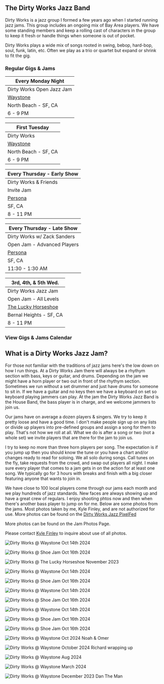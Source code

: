 <div class="container text-center">
  <h2>The Dirty Works Jazz Band</h2>
</div>

  <div class="container">
    <div class="text-center">

<p>
Dirty Works is a jazz group I formed a few years ago when I started running jazz jams. This group includes an ongoing mix of Bay Area players. We have some standing members and keep a rolling cast of characters in the group to keep it fresh or handle things when someone is out of pocket.
</p>
<p>
Dirty Works plays a wide mix of songs rooted in swing, bebop, hard-bop, soul, funk, latin, etc. Often we play as a trio or quartet but expand or shrink to fit the gig.
</p>

<h3>Regular Gigs & Jams</h3>

| Every Monday Night
|-
| Dirty Works Open Jazz Jam
| <a href="https://www.waystonesf.com" target="new">Waystone</a>
| North Beach - SF, CA
| 6 - 9 PM

| First Tuesday
|-
| Dirty Works
| <a href="https://www.waystonesf.com" target="new">Waystone</a>
| North Beach - SF, CA
| 6 - 9 PM

| Every Thursday - Early Show
|-
| Dirty Works & Friends
| Invite Jam
| <a href="https://www.persona-sf.com" target="new">Persona</a>
| SF, CA
| 8 - 11 PM

| Every Thursday - Late Show
|-
| Dirty Works w/ Zack Sanders
| Open Jam - Advanced Players
| <a href="https://www.persona-sf.com" target="new">Persona</a>
| SF, CA
| 11:30 - 1:30 AM

| 3rd, 4th, & 5th Wed.
|-
| Dirty Works Jazz Jam
| Open Jam - All Levels
| <a href="https://www.theluckyhorseshoebar.com/" target="Shoe">The Lucky Horseshoe</a>
| Bernal Heights - SF, CA
| 8 - 11 PM

</div>

<div class="container text-center">
  <p>
    <h3>
      <router-link to="/music#calendar">View Gigs & Jams Calendar</router-link></h3>
  </p>

<h2>What is a Dirty Works Jazz Jam?</h2>
<p>
For those not familiar with the traditions of jazz jams here's the low down on how I run things. At a Dirty Works Jam there will always be a rhythym section with bass, keys or guitar, and drums. Depending on the jam we might have a horn player or two out in front of the rhythym section. Sometimes we run without a set drummer and just have drums for someone to sit in. If we have a guitar and no keys then we have a keyboard on set so keyboard playing jammers can play. At the jam the Dirty Works Jazz Band is the House Band, the bass player is in charge, and we welcome jammers to join us.
</p>
<p>
Our jams have on average a dozen players & singers. We try to keep it pretty loose and have a good time. I don't make people sign up on any lists or divide up players into pre-defined groups and assign a song for them to play. That's not how we roll at all. What we do is after a song or two (not a whole set) we invite players that are there for the jam to join us. 
</p>
<p>
I try to keep no more than three horn players per song. The expectation is if you jump up then you should know the tune or you have a chart and/or changes ready to read for soloing. We all solo during songs. Call tunes on the fly, take requests from the crowd, and swap out players all night. I make sure every player that comes to a jam gets in on the action for at least one song. We typically go for 3 hours with breaks and finish with a big closer featuring anyone that wants to join in.
</p>
<p>
We have close to 100 local players come through our jams each month and we play hundreds of jazz standards. New faces are always showing up and have a great crew of regulars. I enjoy shooting phtos now and then when there's another bass player to jump on for me. Below are some photos from the jams. Most photos taken by me, Kyle Finley, and are not authorized for use. More photos can be found on the <a href="https://pixelfed.social/i/web/profile/791341701221125553" target="pixelfed">Dirty Works Jazz PixelFed</a>
</p>
<p>
More photos can be found on the  <router-link to="/photos/jazz-jams">Jam Photos Page.
</p>
</p>
Please contact <a href="mailto:Kyle@KyleFinley.net">Kyle Finley</a> to inquire about use of all photos.
</p>

![Dirty Works @ Waystone Oct 14th 2024](../../../../media/images/articles/dirty-works/2024.10.14_01-Waystone.jpg)

![Dirty Works @ Shoe Jam Oct 16th 2024](../../../../media/images/articles/dirty-works/2024.10.16_11-Shoe_Jam.jpg)

![Dirty Works @ The Lucky Horseshoe November 2023](../../../../media/images/articles/dirty-works/2023.11.16_01-Shoe_Jam.jpg)

![Dirty Works @ Waystone Oct 14th 2024](../../../../media/images/articles/dirty-works/2024.10.14_04-Waystone.jpg)

![Dirty Works @ Shoe Jam Oct 16th 2024](../../../../media/images/articles/dirty-works/2024.10.16_01-Shoe_Jam.jpg)

![Dirty Works @ Waystone Oct 14th 2024](../../../../media/images/articles/dirty-works/2024.10.14_02-Waystone.jpg)

![Dirty Works @ Shoe Jam Oct 16th 2024](../../../../media/images/articles/dirty-works/2024.10.16_04-Shoe_Jam.jpg)

![Dirty Works @ Waystone Oct 14th 2024](../../../../media/images/articles/dirty-works/2024.10.14_03-Waystone.jpg)

![Dirty Works @ Shoe Jam Oct 16th 2024](../../../../media/images/articles/dirty-works/2024.10.16_07-Shoe_Jam.jpg)

![Dirty Works @ Shoe Jam Oct 16th 2024](../../../../media/images/articles/dirty-works/2024.10.16_10-Shoe_Jam.jpg)

![Dirty Works @ Waystone Oct 2024 Noah & Omer](../../../../media/images/articles/dirty-works/2024.10.06_03-Persona.jpg)

![Dirty Works @ Waystone October 2024 Richard wrapping up](../../../../media/images/articles/dirty-works/2024.10.06_02-Persona.jpg)

![Dirty Works @ Waystone Aug 2024](../../../../media/images/articles/dirty-works/2024.08.29_01-Persona.jpg)

![Dirty Works @ Waystone March 2024](../../../../media/images/articles/dirty-works/2024.03-Waystone.jpg)

![Dirty Works @ Waystone December 2023 Dan The Man](../../../../media/images/articles/dirty-works/2023.12.18_02-Waystone.jpg)

</div>

<!-- <div class="container text-center">
  <h2>Recordings</h2>
  <p>Here are a few live recordings of the Dirty Works Jazz Band.</p>
  <p>Not professional recordings. Made with an iPhone sitting somewhere nearby.</p>

  <media-player :tracks="this.$parent.dw_tracks"></media-player>
</div> -->

